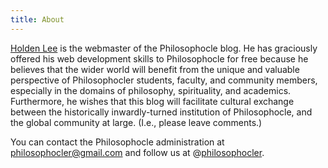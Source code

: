 ```yaml
---
title: About
---
```


[Holden Lee](http://holdenlee.github.io/) is the webmaster of the Philosophocle blog. He has graciously offered his web development skills to Philosophocle for free because he believes that the wider world will benefit from the unique and valuable perspective of Philosophocler students, faculty, and community members, especially in the domains of philosophy, spirituality, and academics. Furthermore, he wishes that this blog will facilitate cultural exchange between the historically inwardly-turned institution of Philosophocle, and the global community at large. (I.e., please leave comments.)

You can contact the Philosophocle administration at [philosophocler@gmail.com](mailto:philosophocler@gmail.com) and follow us at @[philosophocler](https://twitter.com/philosophocler).
